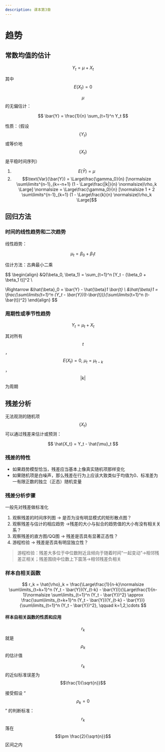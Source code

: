 ```yaml
---
description: 课本第3章
---
```


# 趋势

## 常数均值的估计

$$
Y_t = \mu + X_t
$$

其中 $$E(X_t) = 0$$ 

$$\mu$$的无偏估计：

$$
\bar{Y} = \frac{1}{n} \sum_{t=1}^n Y_t
$$

 性质：（假设 $$\{Y_t\} $$ 或等价地 $$\{X_t\} $$ 是平稳时间序列）

1. $$E(\bar{Y}) = \mu$$ 
2. $$\text{Var}(\bar{Y}) =  \Large\frac{\gamma_0}{n} [\normalsize \sum\limits^{n-1}_{k=-n+1} (1 - \Large\frac{|k|}{n} \normalsize)\rho_k \Large] \normalsize =  \Large\frac{\gamma_0}{n} [\normalsize 1 + 2 \sum\limits^{n-1}_{k=1} (1 - \Large\frac{k}{n} \normalsize)\rho_k \Large]$$ 

## 回归方法

### 时间的线性趋势和二次趋势

线性趋势：

$$
\mu_t = \beta_0 + \beta_1 t
$$

估计方法：古典最小二乘

$$
\begin{align}
&Q(\beta_0, \beta_1) = \sum_{t=1}^n [Y_t - (\beta_0 + \beta_1 t)]^2 \\

\Rightarrow &\hat{\beta}_0 =  \bar{Y} - \hat{\beta}_1 \bar{t} \\
&\hat{\beta}_1 = \frac{\sum\limits_{t=1}^n (Y_t - \bar{Y})(t-\bar{t})}{\sum\limits_{t=1}^n (t-\bar{t})^2}
\end{align}
$$

### 周期性或季节性趋势

$$
Y_t = \mu_t + X_t
$$

其对所有 $$t$$，$$E(X_t) = 0,\ \mu_t = \mu_{t-k}$$，$$|k|$$ 为周期

## 残差分析

无法观测的随机项 $$\{X_t\}$$ 可以通过残差来估计或预测：

$$
\hat{X_t} = Y_t - \hat{\mu}_t
$$

### 残差的特性

* 如果趋势模型恰当，残差应当基本上像真实随机项那样变化
* 如果随机项是白噪声，那么残差在行为上应该大致类似于均值为0、标准差为一有限正数的独立（正态）随机变量

### 残差分析步骤

一般先对残差做标准化

1. 观察残差的时间序列图 → 是否为没有明显模式的矩形散点图？
2. 观察残差与估计的相应趋势 →残差的大小与拟合的趋势值的大小有没有相关关系？
3. 观察残差的直方图/QQ图 → 残差是否具有显著正态性？
4. 游程检验 → 残差是否具有明显独立性？

> 游程检验：残差大多位于中位数附近且倾向于随着时间“一起变动”→相邻残差正相关；残差围绕中位数上下震荡→相邻残差负相关

### 样本自相关函数

$$
r_k = \hat{\rho}_k = \frac{\Large\frac{1}{n-k}\normalsize \sum\limits_{t=k+1}^n (Y_t - \bar{Y})(Y_{t-k} - \bar{Y})}{\Large\frac{1}{n-1}\normalsize \sum\limits_{t=1}^n (Y_t - \bar{Y})^2} \approx  \frac{\sum\limits_{t=k+1}^n (Y_t - \bar{Y})(Y_{t-k} - \bar{Y})}{\sum\limits_{t=1}^n (Y_t - \bar{Y})^2}, \qquad k=1,2,\cdots
$$

#### 样本自相关函数的性质和应用

$$r_k$$ 就是 $$\rho_k$$ 的估计值

 $$r_k$$ 的近似标准误差为 $$\frac{1}{\sqrt{n}}$$ 

接受假设 “$$\rho_k = 0$$” 的判断标准： $$r_k$$ 落在 $$\pm \frac{2}{\sqrt{n}}$$ 区间之内

